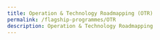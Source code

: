 ```yaml
---
title: Operation & Technology Roadmapping (OTR)
permalink: /flagship-programmes/OTR
description: Operation & Technology Roadmapping
---
```

